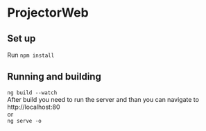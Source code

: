 # ProjectorWeb

## Set up
Run `npm install`

## Running and building
`ng build --watch`  
After build you need to run the server and than you can navigate to http://localhost:80  
or  
`ng serve -o`
